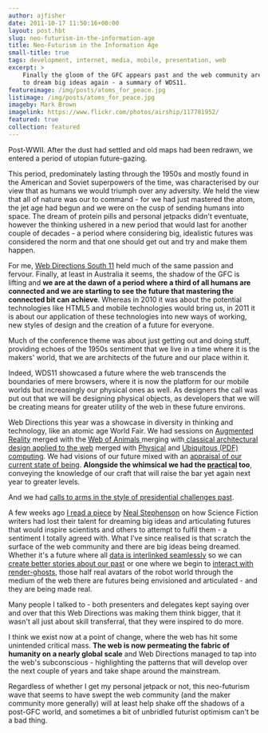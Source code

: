 ```yaml
---
author: ajfisher
date: 2011-10-17 11:50:16+00:00
layout: post.hbt
slug: neo-futurism-in-the-information-age
title: Neo-Futurism in the Information Age
small-title: true
tags: development, internet, media, mobile, presentation, web
excerpt: >
    Finally the gloom of the GFC appears past and the web community are attempting
    to dream big ideas again - a summary of WDS11.
featureimage: /img/posts/atoms_for_peace.jpg
listimage: /img/posts/atoms_for_peace.jpg
imageby: Mark Brown
imagelink: https://www.flickr.com/photos/airship/117781952/
featured: true
collection: featured
---
```


Post-WWII. After the dust had settled and old maps had been redrawn, we entered a period of utopian future-gazing.

This period, predominately lasting through the 1950s and mostly found in the American and Soviet superpowers of the time, was characterised by our view that as humans we would triumph over any adversity. We held the view that all of nature was our to command - for we had just mastered the atom, the jet age had begun and we were on the cusp of sending humans into space. The dream of protein pills and personal jetpacks didn't eventuate, however the thinking ushered in a new period that would last for another couple of decades - a period where considering big, idealistic futures was considered the norm and that one should get out and try and make them happen.

For me, [Web Directions South 11](http://south11.webdirections.org) held much of the same passion and fervour. Finally, at least in Australia it seems, the shadow of the GFC is lifting and <b>we are at the dawn of a period where a third of all humans are connected and we are starting to see the future that mastering the connected bit can achieve</b>. Whereas in 2010 it was about the potential technologies like HTML5 and mobile technologies would bring us, in 2011 it is about our application of these technologies into new ways of working, new styles of design and the creation of a future for everyone.

Much of the conference theme was about just getting out and doing stuff, providing echoes of the 1950s sentiment that we live in a time where it is the makers' world, that we are architects of the future and our place within it.

Indeed, WDS11 showcased a future where the web transcends the boundaries of mere browsers, where it is now the platform for our mobile worlds but increasingly our physical ones as well. As designers the call was put out that we will be designing physical objects, as developers that we will be creating means for greater utility of the web in these future environs.

Web Directions this year was a showcase in diversity in thinking and technology, like an atomic age World Fair. We had sessions on [Augmented Reality](http://www.slideshare.net/robman/web-standards-based-augmented-reality) merged with the [Web of Animals ](http://www.slideshare.net/annegalloway/a-21st-century-bestiary-9723431)merging with[ classical architectural design applied to the web](http://south11.webdirections.org/program/big-picture#interaction-design-bauhaus) merged with [Physical](http://south11.webdirections.org/program/big-picture#using-the-world-as-a-canvas) and [Ubiquitous (PDF)](http://www.orangecone.com/webdirections_2011_presentation_0.1.pdf) [computing](http://www.slideshare.net/andrewjfisher/how-the-web-is-going-physical). We had visions of our future mixed with an [appraisal of our current state of being](http://south11.webdirections.org/program/big-picture#the-dao-of-web-design-revisited). <b>Alongside the whimsical we had the [practical](http://www.distractable.net/media/talks/html5-api-soup/index.html) too</b>, conveying the knowledge of our craft that will raise the bar yet again next year to greater levels.

And we had [calls to arms in the style of presidential challenges past](http://south11.webdirections.org/program/big-picture#how-to-be-a-web-sorcerer).

A few weeks ago [I read a piece](http://www.worldpolicy.org/journal/fall2011/innovation-starvation) by [Neal Stephenson](http://twitter.com/#!/nealstephenson) on how Science Fiction writers had lost their talent for dreaming big ideas and articulating futures that would inspire scientists and others to attempt to fulfil them - a sentiment I totally agreed with. What I've since realised is that scratch the surface of the web community and there are big ideas being dreamed. Whether it's a future where all [data is interlinked seamlessly](http://south11.webdirections.org/program/big-picture#culture-citizens-digital-heritage) so we can [create better stories about our past](http://www.slideshare.net/davidseth/bringing-history-alive-telling-stories-with-linked-data-and-open-source-tools) or one where we begin to [interact with render-ghosts](http://south11.webdirections.org/program/keynotes#the-robot-readable-world), those half real avatars of the robot world through the medium of the web there are futures being envisioned and articulated - and they are being made real.

Many people I talked to - both presenters and delegates kept saying over and over that this Web Directions was making them think bigger, that it wasn't all just about skill transferral, that they were inspired to do more.

I think we exist now at a point of change, where the web has hit some unintended critical mass. <b>The web is now permeating the fabric of humanity on a nearly global scale</b> and Web Directions managed to tap into the web's subconscious - highlighting the patterns that will develop over the next couple of years and take shape around the mainstream.

Regardless of whether I get my personal jetpack or not, this neo-futurism wave that seems to have swept the web community (and the maker community more generally) will at least help shake off the shadows of a post-GFC world, and sometimes a bit of unbridled futurist optimism can't be a bad thing.

